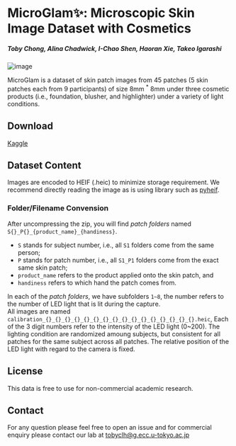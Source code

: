 # MicroGlam✨: Microscopic Skin Image Dataset with Cosmetics
##### Toby Chong, Alina Chadwick, I-Chao Shen, Haoran Xie, Takeo Igarashi
![image](https://github.com/tobyclh/MicroGlam/assets/12501995/8d9dcc93-5b6f-4b55-a970-85be298f9337)

MicroGlam is a dataset of skin patch images from 45 patches (5 skin patches each from 9 participants) of size 8mm $^*$ 8mm under three cosmetic products (i.e., foundation, blusher, and highlighter) under a variety of light conditions. 


## Download
[Kaggle](https://www.kaggle.com/datasets/tobyclh/microglam)


## Dataset Content
Images are encoded to HEIF (.heic) to minimize storage requirement.
We recommend directly reading the image as is using library such as [pyheif](https://pypi.org/project/pyheif/).  

### Folder/Filename Convension
After uncompressing the zip, you will find *patch folders* named `S{}_P{}_{product_name}_{handiness}`.  
- `S` stands for subject number, i.e., all `S1` folders come from the same person;
- `P` stands for patch number, i.e., all `S1_P1` folders come from the exact same skin patch;
- `product_name` refers to the product applied onto the skin patch, and
- `handiness` refers to which hand the patch comes from.

In each of the *patch folders*, we have subfolders `1~8`, the number refers to the number of LED light that is lit during the capture.  
All images are named `calibration_{}_{}_{}_{}_{}_{}_{}_{}_{}_{}_{}_{}_{}_{}_{}_{}.heic`, 
Each of the 3 digit numbers refer to the intensity of the LED light (0~200). 
The lighting condition are randomized amoung subjects, but consistent for all patches for the same subject across all patches. 
The relative position of the LED light with regard to the camera is fixed.  

## License
This data is free to use for non-commercial academic research. 


## Contact
For any question please feel free to open an issue and for commercial enquiry please contact our lab at tobyclh@g.ecc.u-tokyo.ac.jp
